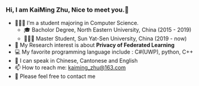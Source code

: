 ### Hi, I am KaiMing Zhu, Nice to meet you.👋
- 👨🏻‍🎓 I’m a student majoring in Computer Science.
  - 🎓 Bacholor Degree, North Eastern University, China (2015 - 2019)
  - 👨🏻‍🎓 Master Student, Sun Yat-Sen University, China (2019 - now)
- 🔬 My Research interest is about **Privacy of Federated Learning**
- 💻 My favorite programming language include : C#(UWP), python, C++
- 💬 I can speak in Chinese, Cantonese and English
- 📫 How to reach me: kaiming_zhu@163.com
- 🙂 Please feel free to contact me
